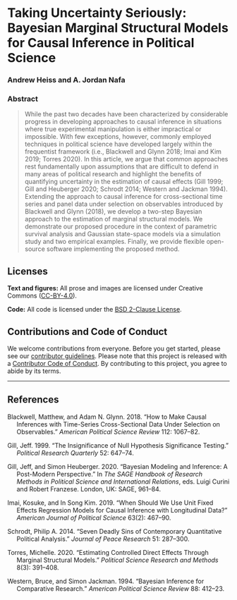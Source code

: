 
<!-- README.md is generated from README.Rmd. Please edit that file -->

# Taking Uncertainty Seriously: Bayesian Marginal Structural Models for Causal Inference in Political Science

### Andrew Heiss and A. Jordan Nafa

<!-- badges: start -->
<!-- badges: end -->

### Abstract

> While the past two decades have been characterized by considerable
> progress in developing approaches to causal inference in situations
> where true experimental manipulation is either impractical or
> impossible. With few exceptions, however, commonly employed techniques
> in political science have developed largely within the frequentist
> framework (i.e., Blackwell and Glynn 2018; Imai and Kim 2019; Torres
> 2020). In this article, we argue that common approaches rest
> fundamentally upon assumptions that are difficult to defend in many
> areas of political research and highlight the benefits of quantifying
> uncertainty in the estimation of causal effects (Gill 1999; Gill and
> Heuberger 2020; Schrodt 2014; Western and Jackman 1994). Extending the
> approach to causal inference for cross-sectional time series and panel
> data under selection on observables introduced by Blackwell and Glynn
> (2018), we develop a two-step Bayesian approach to the estimation of
> marginal structural models. We demonstrate our proposed procedure in
> the context of parametric survival analysis and Gaussian state-space
> models via a simulation study and two empirical examples. Finally, we
> provide flexible open-source software implementing the proposed
> method.

## Licenses

**Text and figures:** All prose and images are licensed under Creative
Commons ([CC-BY-4.0](http://creativecommons.org/licenses/by/4.0/)).

**Code:** All code is licensed under the [BSD 2-Clause
License](LICENSE.md).

## Contributions and Code of Conduct

We welcome contributions from everyone. Before you get started, please
see our [contributor guidelines](CONTRIBUTING.md). Please note that this
project is released with a [Contributor Code of
Conduct](https://contributor-covenant.org/version/2/0/CODE_OF_CONDUCT.html).
By contributing to this project, you agree to abide by its terms.

------------------------------------------------------------------------

## References

<div id="refs" class="references csl-bib-body hanging-indent">

<div id="ref-Blackwell2018" class="csl-entry">

Blackwell, Matthew, and Adam N. Glynn. 2018. “How to Make Causal
Inferences with Time-Series Cross-Sectional Data Under Selection on
Observables.” *American Political Science Review* 112: 1067–82.

</div>

<div id="ref-Gill1999" class="csl-entry">

Gill, Jeff. 1999. “The Insignificance of Null Hypothesis Significance
Testing.” *Political Research Quarterly* 52: 647–74.

</div>

<div id="ref-Gill2020" class="csl-entry">

Gill, Jeff, and Simon Heuberger. 2020. “Bayesian Modeling and Inference:
A Post-Modern Perspective.” In *The SAGE Handbook of Research Methods in
Political Science and International Relations*, eds. Luigi Curini and
Robert Franzese. London, UK: SAGE, 961–84.

</div>

<div id="ref-Imai2019" class="csl-entry">

Imai, Kosuke, and In Song Kim. 2019. “When Should We Use Unit Fixed
Effects Regression Models for Causal Inference with Longitudinal Data?”
*American Journal of Political Science* 63(2): 467–90.

</div>

<div id="ref-Schrodt2014" class="csl-entry">

Schrodt, Philip A. 2014. “Seven Deadly Sins of Contemporary Quantitative
Political Analysis.” *Journal of Peace Research* 51: 287–300.

</div>

<div id="ref-Torres2020" class="csl-entry">

Torres, Michelle. 2020. “Estimating Controlled Direct Effects Through
Marginal Structural Models.” *Political Science Research and Methods*
8(3): 391–408.

</div>

<div id="ref-Western1994" class="csl-entry">

Western, Bruce, and Simon Jackman. 1994. “Bayesian Inference for
Comparative Research.” *American Political Science Review* 88: 412–23.

</div>

</div>
